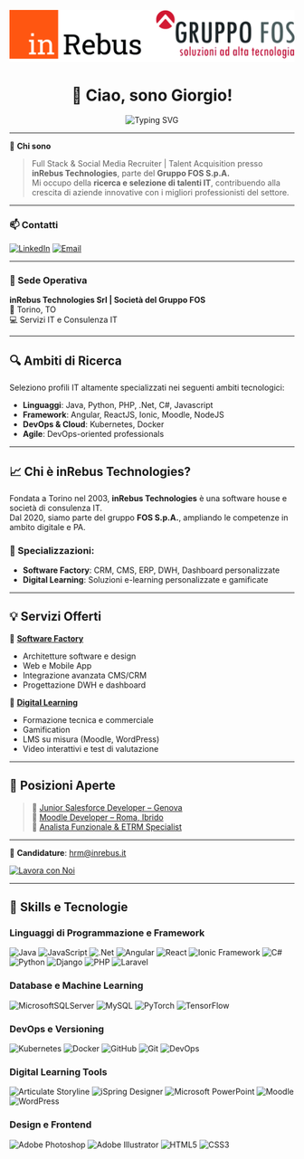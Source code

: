 
![InRebus Technologies](https://github.com/GiorgioAntonelli94/GiorgioAntonelli94/blob/7017faa9712a4348b04f3e7119829ae204ac30fc/loghi.jpg)


<h1 align="center">👋 Ciao, sono Giorgio!</h1>

<p align="center">
  <img src="https://readme-typing-svg.demolab.com?font=Fira+Code&size=22&pause=1500&center=true&vCenter=true&width=600&repeat=true&lines=Full+Stack+and+Social+Media+Recruiter;Talent+Acquisition+at+inRebus+Technologies;Part+of+the+FOS+Group" alt="Typing SVG" />
</p>

---

🎯 **Chi sono**  
> Full Stack & Social Media Recruiter | Talent Acquisition presso **inRebus Technologies**, parte del **Gruppo FOS S.p.A.**  
> Mi occupo della **ricerca e selezione di talenti IT**, contribuendo alla crescita di aziende innovative con i migliori professionisti del settore.

---

### 📫 Contatti

[![LinkedIn](https://img.shields.io/badge/LinkedIn-Giorgio-0077B5?style=for-the-badge&logo=linkedin&logoColor=white)](https://www.linkedin.com/in/giorgioantonelli)
[![Email](https://img.shields.io/badge/Email-giorgio.antonelli@inrebus.it-D14836?style=for-the-badge&logo=gmail&logoColor=white)](mailto:giorgio.antonelli@inrebus.it)

---

### 🏢 Sede Operativa
**inRebus Technologies Srl | Società del Gruppo FOS**  
📍 Torino, TO  
💻 Servizi IT e Consulenza IT  

---

## 🔍 Ambiti di Ricerca
Seleziono profili IT altamente specializzati nei seguenti ambiti tecnologici:

- **Linguaggi**: Java, Python, PHP, .Net, C#, Javascript  
- **Framework**: Angular, ReactJS, Ionic, Moodle, NodeJS  
- **DevOps & Cloud**: Kubernetes, Docker  
- **Agile**: DevOps-oriented professionals

---

## 📈 Chi è inRebus Technologies?

Fondata a Torino nel 2003, **inRebus Technologies** è una software house e società di consulenza IT.  
Dal 2020, siamo parte del gruppo **FOS S.p.A.**, ampliando le competenze in ambito digitale e PA.

### 🔧 Specializzazioni:
- **Software Factory**: CRM, CMS, ERP, DWH, Dashboard personalizzate  
- **Digital Learning**: Soluzioni e-learning personalizzate e gamificate

---

## 💡 Servizi Offerti

🔹 [**Software Factory**](https://www.inrebus.it/)
- Architetture software e design
- Web e Mobile App
- Integrazione avanzata CMS/CRM
- Progettazione DWH e dashboard

🔹 [**Digital Learning**](https://www.inrebus.education/)
- Formazione tecnica e commerciale
- Gamification
- LMS su misura (Moodle, WordPress)
- Video interattivi e test di valutazione

---

## 💼 Posizioni Aperte

> 🔹 [Junior Salesforce Developer – Genova](https://it.indeed.com/job/junior-salesforce-developer-genova-60fe8b80f9c497f9)  
> 🔹 [Moodle Developer – Roma, Ibrido](https://zinrec.intervieweb.it/gruppofos/jobs/moodle-developer-roma-ibrido-81199/it/)  
> 🔹 [Analista Funzionale & ETRM Specialist](https://it.indeed.com/job/analista-funzionale-etrm-specialist-energy-trading-and-risk-management-specialist-2dc6732380b4f341)

---

📧 **Candidature**: [hrm@inrebus.it](mailto:hrm@inrebus.it)

[![Lavora con Noi](https://img.shields.io/badge/Career-Zona%20Recruiting-00A859?style=for-the-badge&logo=careerbuilder&logoColor=white)](https://zinrec.intervieweb.it/gruppofos/it/career)

---

## 🌟 Skills e Tecnologie

### **Linguaggi di Programmazione e Framework**

![Java](https://img.shields.io/badge/java-%23ED8B00.svg?style=for-the-badge&logo=openjdk&logoColor=white)
![JavaScript](https://img.shields.io/badge/javascript-%23323330.svg?style=for-the-badge&logo=javascript&logoColor=%23F7DF1E)
![.Net](https://img.shields.io/badge/.NET-5C2D91?style=for-the-badge&logo=.net&logoColor=white)
![Angular](https://img.shields.io/badge/Angular-DD0031?style=for-the-badge&logo=angular&logoColor=white)
![React](https://img.shields.io/badge/react-%2320232a.svg?style=for-the-badge&logo=react&logoColor=%2361DAFB)
![Ionic Framework](https://img.shields.io/badge/Ionic_Framework-3880FF?style=for-the-badge&logo=ionic&logoColor=white)
![C#](https://img.shields.io/badge/c%23-%23239120.svg?style=for-the-badge&logo=c-sharp&logoColor=white)
![Python](https://img.shields.io/badge/python-3670A0?style=for-the-badge&logo=python&logoColor=ffdd54)
![Django](https://img.shields.io/badge/django-%23092E20.svg?style=for-the-badge&logo=django&logoColor=white)
![PHP](https://img.shields.io/badge/PHP-777BB4?style=for-the-badge&logo=php&logoColor=white)
![Laravel](https://img.shields.io/badge/laravel-%23FF2D20.svg?style=for-the-badge&logo=laravel&logoColor=white)

### **Database e Machine Learning**
![MicrosoftSQLServer](https://img.shields.io/badge/Microsoft%20SQL%20Server-CC2927?style=for-the-badge&logo=microsoft%20sql%20server&logoColor=white)
![MySQL](https://img.shields.io/badge/mysql-%2300f.svg?style=for-the-badge&logo=mysql&logoColor=white)
![PyTorch](https://img.shields.io/badge/PyTorch-EE4C2C?style=for-the-badge&logo=pytorch&logoColor=white)
![TensorFlow](https://img.shields.io/badge/TensorFlow-FF6F00?style=for-the-badge&logo=tensorflow&logoColor=white)

### **DevOps e Versioning**
![Kubernetes](https://img.shields.io/badge/Kubernetes-326CE5?style=for-the-badge&logo=kubernetes&logoColor=white)
![Docker](https://img.shields.io/badge/Docker-2496ED?style=for-the-badge&logo=docker&logoColor=white)
![GitHub](https://img.shields.io/badge/GitHub-181717?style=for-the-badge&logo=github&logoColor=white)
![Git](https://img.shields.io/badge/Git-F05032?style=for-the-badge&logo=git&logoColor=white)
![DevOps](https://img.shields.io/badge/DevOps-239120?style=for-the-badge&logo=devops&logoColor=white)

### **Digital Learning Tools**
![Articulate Storyline](https://img.shields.io/badge/Articulate%20Storyline-360-blue)
![iSpring Designer](https://img.shields.io/badge/iSpring%20Designer-11-orange)
![Microsoft PowerPoint](https://img.shields.io/badge/Microsoft_PowerPoint-B7472A?style=for-the-badge&logo=microsoft-powerpoint&logoColor=white)
![Moodle](https://img.shields.io/badge/Moodle-FF9900?style=for-the-badge&logo=moodle&logoColor=white)
![WordPress](https://img.shields.io/badge/WordPress-%23117AC9.svg?style=for-the-badge&logo=WordPress&logoColor=white)

### **Design e Frontend**
![Adobe Photoshop](https://img.shields.io/badge/adobe%20photoshop-%2331A8FF.svg?style=for-the-badge&logo=adobe%20photoshop&logoColor=white)
![Adobe Illustrator](https://img.shields.io/badge/adobe%20illustrator-%23FF9A00.svg?style=for-the-badge&logo=adobe%20illustrator&logoColor=white)
![HTML5](https://img.shields.io/badge/html5-%23E34F26.svg?style=for-the-badge&logo=html5&logoColor=white)
![CSS3](https://img.shields.io/badge/css3-%231572B6.svg?style=for-the-badge&logo=css3&logoColor=white)



